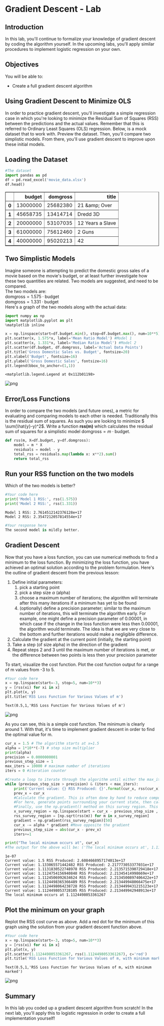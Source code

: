 
# Gradient Descent - Lab

## Introduction

In this lab, you'll continue to formalize your knowledge of gradient descent by coding the algorithm yourself. In the upcoming labs, you'll apply similar procedures to implement logistic regression on your own.

## Objectives
You will be able to:
* Create a full gradient descent algorithm

## Using Gradient Descent to Minimize OLS

In order to practice gradient descent, you'll investigate a simple regression case in which you're looking to minimize the Residual Sum of Squares (RSS) between the predictions and the actual values. Remember that this is referred to Ordinary Least Squares (OLS) regression. Below, is a mock dataset that to work with. Preview the dataset. Then, you'll compare two simplistic models. From there, you'll use gradient descent to improve upon these  initial models.

## Loading the Dataset


```python
#The dataset
import pandas as pd
df = pd.read_excel('movie_data.xlsx')
df.head()
```




<div>
<style scoped>
    .dataframe tbody tr th:only-of-type {
        vertical-align: middle;
    }

    .dataframe tbody tr th {
        vertical-align: top;
    }

    .dataframe thead th {
        text-align: right;
    }
</style>
<table border="1" class="dataframe">
  <thead>
    <tr style="text-align: right;">
      <th></th>
      <th>budget</th>
      <th>domgross</th>
      <th>title</th>
    </tr>
  </thead>
  <tbody>
    <tr>
      <th>0</th>
      <td>13000000</td>
      <td>25682380</td>
      <td>21 &amp;amp; Over</td>
    </tr>
    <tr>
      <th>1</th>
      <td>45658735</td>
      <td>13414714</td>
      <td>Dredd 3D</td>
    </tr>
    <tr>
      <th>2</th>
      <td>20000000</td>
      <td>53107035</td>
      <td>12 Years a Slave</td>
    </tr>
    <tr>
      <th>3</th>
      <td>61000000</td>
      <td>75612460</td>
      <td>2 Guns</td>
    </tr>
    <tr>
      <th>4</th>
      <td>40000000</td>
      <td>95020213</td>
      <td>42</td>
    </tr>
  </tbody>
</table>
</div>



## Two Simplistic Models

Imagine someone is attempting to predict the domestic gross sales of a movie based on the movie's budget, or at least further investigate how these two quantities are related. Two models are suggested, and need to be compared.  
The two models are:  
$\text{domgross} = 1.575 \cdot \text{budget}$  
$\text{domgross} = 1.331 \cdot \text{budget}$  
Here's a graph of the two models along with the actual data:


```python
import numpy as np
import matplotlib.pyplot as plt
%matplotlib inline

x = np.linspace(start=df.budget.min(), stop=df.budget.max(), num=10**5)
plt.scatter(x, 1.575*x, label='Mean Ratio Model') #Model 1
plt.scatter(x, 1.331*x, label='Median Ratio Model') #Model 2
plt.scatter(df.budget, df.domgross, label='Actual Data Points')
plt.title('Gross Domestic Sales vs. Budget', fontsize=20)
plt.xlabel('Budget', fontsize=16)
plt.ylabel('Gross Domestic Sales', fontsize=16)
plt.legend(bbox_to_anchor=(1,1))
```




    <matplotlib.legend.Legend at 0x112b01198>




![png](index_files/index_4_1.png)


## Error/Loss Functions

In order to compare the two models (and future ones), a metric for evaluating and comparing models to each other is needed. Traditionally this is the residual sum of squares. As such you are looking to minimize  $ \sum(\hat{y}-y)^2$.
Write a function **rss(m)** which calculates the residual sum of squares for a simplistic model $\text{domgross} = m \cdot \text{budget}$.


```python
def rss(m, X=df.budget, y=df.domgross):
    model = m * X
    residuals = model - y
    total_rss = residuals.map(lambda x: x**2).sum()
    return total_rss
```

## Run your RSS function on the two models
Which of the two models is better?


```python
#Your code here
print('Model 1 RSS:', rss(1.575))
print('Model 2 RSS:', rss(1.331))
```

    Model 1 RSS: 2.7614512142376128e+17
    Model 2 RSS: 2.3547212057814554e+17



```python
#Your response here
The second model is mildly better.
```

## Gradient Descent

Now that you have a loss function, you can use numerical methods to find a minimum to the loss function. By minimizing the loss function, you have achieved an optimal solution according to the problem formulation. Here's the outline of gradient descent from the previous lesson:  

1. Define initial parameters:
    1. pick a starting point
    2. pick a step size $\alpha$ (alpha)
    3. choose a maximum number of iterations; the algorithm will terminate after this many iterations if a minimum has yet to be found
    4. (optionally) define a precision parameter; similar to the maximum number of iterations, this will terminate the algorithm early. For example, one might define a precision parameter of 0.00001, in which case if the change in the loss function were less then 0.00001, the algorithm would terminate. The idea is that we are very close to the bottom and further iterations would make a negligible difference.
2. Calculate the gradient at the current point (initially, the starting point)
3. Take a step (of size alpha) in the direction of the gradient
4. Repeat steps 2 and 3 until the maximum number of iterations is met, or the difference between two points is less then your precision parameter  

To start, visualize the cost function. Plot the cost function output for a range of m values from -3 to 5.


```python
#Your code here
x = np.linspace(start=-3, stop=5, num=10**3)
y = [rss(xi) for xi in x]
plt.plot(x, y)
plt.title('RSS Loss Function for Various Values of m')
```




    Text(0.5,1,'RSS Loss Function for Various Values of m')




![png](index_files/index_11_1.png)


As you can see, this is a simple cost function. The minimum is clearly around 1. With that, it's time to implement gradient descent in order to find the optimal value for m.


```python
cur_x = 1.5 # The algorithm starts at x=1.5
alpha = 1*10**(-7) # step size multiplier
print(alpha)
precision = 0.0000000001
previous_step_size = 1 
max_iters = 10000 # maximum number of iterations
iters = 0 #iteration counter

#Create a loop to iterate through the algorithm until either the max_iteration or precision conditions is met
while (previous_step_size > precision) & (iters < max_iters):
    print('Current value: {} RSS Produced: {}'.format(cur_x, rss(cur_x)))
    prev_x = cur_x
    #Calculate the gradient. This is often done by hand to reduce computational complexity.
    #For here, generate points surrounding your current state, then calculate the rss of these points
    #Finally, use the np.gradient() method on this survey region. This code is provided here to ease this portion of the algorithm implementation
    x_survey_region = np.linspace(start = cur_x - previous_step_size , stop = cur_x + previous_step_size , num = 101)
    rss_survey_region = [np.sqrt(rss(m)) for m in x_survey_region]
    gradient = np.gradient(rss_survey_region)[50] 
    cur_x -= alpha * gradient #Move opposite the gradient
    previous_step_size = abs(cur_x - prev_x)
    iters+=1

print("The local minimum occurs at", cur_x)
#The output for the above will be: ('The local minimum occurs at', 1.1124498053361267)
```

    1e-07
    Current value: 1.5 RSS Produced: 2.6084668957174013e+17
    Current value: 1.133065571442482 RSS Produced: 2.217773053377031e+17
    Current value: 1.1131830522748978 RSS Produced: 2.2135715390729418e+17
    Current value: 1.1124754156940848 RSS Produced: 2.21345414998669e+17
    Current value: 1.1124506992634624 RSS Produced: 2.2134500897406422e+17
    Current value: 1.1124498365366489 RSS Produced: 2.213449948066475e+17
    Current value: 1.1124498064238728 RSS Produced: 2.2134499431215123e+17
    Current value: 1.1124498053728105 RSS Produced: 2.213449942948913e+17
    The local minimum occurs at 1.1124498053361267


## Plot the minimum on your graph
Replot the RSS cost curve as above. Add a red dot for the minimum of this graph using the solution from your gradient descent function above.


```python
#Your code here
x = np.linspace(start=-3, stop=5, num=10**3)
y = [rss(xi) for xi in x]
plt.plot(x, y)
plt.scatter(1.1124498053361267, rss(1.1124498053361267), c='red')
plt.title('RSS Loss Function for Various Values of m, with minimum marked')
```




    Text(0.5,1,'RSS Loss Function for Various Values of m, with minimum marked')




![png](index_files/index_15_1.png)


## Summary 

In this lab you coded up a gradient descent algorithm from scratch! In the next lab, you'll apply this to logistic regression in order to create a full implementation yourself!
